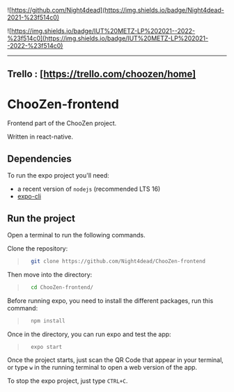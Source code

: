 ![https://github.com/Night4dead](https://img.shields.io/badge/Night4dead-2021-%23f514c0)

![https://img.shields.io/badge/IUT%20METZ-LP%202021--2022-%23f514c0](https://img.shields.io/badge/IUT%20METZ-LP%202021--2022-%23f514c0)

----
Trello : [https://trello.com/choozen/home]
----

# ChooZen-frontend

Frontend part of the ChooZen project.

Written in react-native.

## Dependencies

To run the expo project you'll need:
- a recent version of `nodejs` (recommended LTS 16)
- [expo-cli](https://docs.expo.dev/workflow/expo-cli)

## Run the project

Open a terminal to run the following commands.

Clone the repository:
> ```bash
>   git clone https://github.com/Night4dead/ChooZen-frontend
>```

Then move into the directory:
>```bash
>   cd ChooZen-frontend/
>```

Before running expo, you need to install the different packages, run this command:
>```bash
>   npm install
>```

Once in the directory, you can run expo and test the app:
>```bash
>   expo start
>```

Once the project starts, just scan the QR Code that appear in your terminal, or type `w` in the running terminal to open a web version of the app.

To stop the expo project, just type `CTRL+C`.
